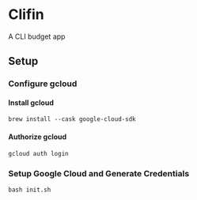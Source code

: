 # Clifin

A CLI budget app

## Setup

### Configure gcloud

#### Install gcloud
`brew install --cask google-cloud-sdk`

#### Authorize gcloud
`gcloud auth login`


### Setup Google Cloud and Generate Credentials
`bash init.sh`
